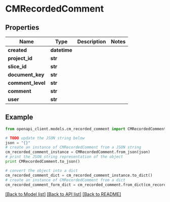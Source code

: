 # CMRecordedComment


## Properties
Name | Type | Description | Notes
------------ | ------------- | ------------- | -------------
**created** | **datetime** |  | 
**project_id** | **str** |  | 
**slice_id** | **str** |  | 
**document_key** | **str** |  | 
**comment_level** | **str** |  | 
**comment** | **str** |  | 
**user** | **str** |  | 

## Example

```python
from openapi_client.models.cm_recorded_comment import CMRecordedComment

# TODO update the JSON string below
json = "{}"
# create an instance of CMRecordedComment from a JSON string
cm_recorded_comment_instance = CMRecordedComment.from_json(json)
# print the JSON string representation of the object
print CMRecordedComment.to_json()

# convert the object into a dict
cm_recorded_comment_dict = cm_recorded_comment_instance.to_dict()
# create an instance of CMRecordedComment from a dict
cm_recorded_comment_form_dict = cm_recorded_comment.from_dict(cm_recorded_comment_dict)
```
[[Back to Model list]](../README.md#documentation-for-models) [[Back to API list]](../README.md#documentation-for-api-endpoints) [[Back to README]](../README.md)


